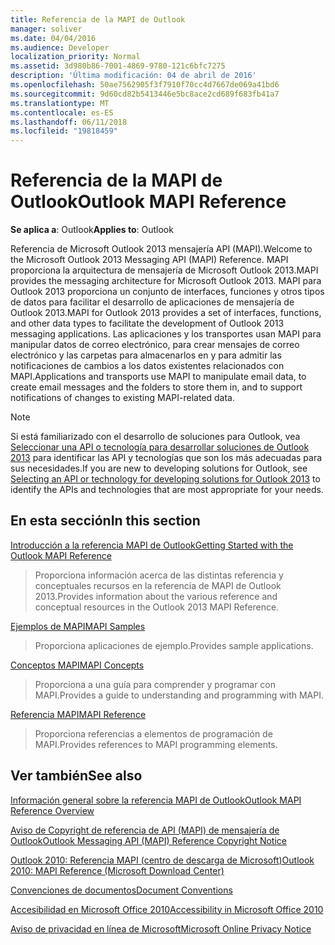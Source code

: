 ```yaml
---
title: Referencia de la MAPI de Outlook
manager: soliver
ms.date: 04/04/2016
ms.audience: Developer
localization_priority: Normal
ms.assetid: 3d980b86-7001-4869-9780-121c6bfc7275
description: 'Última modificación: 04 de abril de 2016'
ms.openlocfilehash: 50ae7562905f3f7910f70cc4d7667de069a41bd6
ms.sourcegitcommit: 9d60cd82b5413446e5bc8ace2cd689f683fb41a7
ms.translationtype: MT
ms.contentlocale: es-ES
ms.lasthandoff: 06/11/2018
ms.locfileid: "19818459"
---
```

# <a name="outlook-mapi-reference"></a><span data-ttu-id="cae28-103">Referencia de la MAPI de Outlook</span><span class="sxs-lookup"><span data-stu-id="cae28-103">Outlook MAPI Reference</span></span>

 
  
<span data-ttu-id="cae28-104">**Se aplica a**: Outlook</span><span class="sxs-lookup"><span data-stu-id="cae28-104">**Applies to**: Outlook</span></span> 
  
<span data-ttu-id="cae28-105">Referencia de Microsoft Outlook 2013 mensajería API (MAPI).</span><span class="sxs-lookup"><span data-stu-id="cae28-105">Welcome to the Microsoft Outlook 2013 Messaging API (MAPI) Reference.</span></span> <span data-ttu-id="cae28-106">MAPI proporciona la arquitectura de mensajería de Microsoft Outlook 2013.</span><span class="sxs-lookup"><span data-stu-id="cae28-106">MAPI provides the messaging architecture for Microsoft Outlook 2013.</span></span> <span data-ttu-id="cae28-107">MAPI para Outlook 2013 proporciona un conjunto de interfaces, funciones y otros tipos de datos para facilitar el desarrollo de aplicaciones de mensajería de Outlook 2013.</span><span class="sxs-lookup"><span data-stu-id="cae28-107">MAPI for Outlook 2013 provides a set of interfaces, functions, and other data types to facilitate the development of Outlook 2013 messaging applications.</span></span> <span data-ttu-id="cae28-108">Las aplicaciones y los transportes usan MAPI para manipular datos de correo electrónico, para crear mensajes de correo electrónico y las carpetas para almacenarlos en y para admitir las notificaciones de cambios a los datos existentes relacionados con MAPI.</span><span class="sxs-lookup"><span data-stu-id="cae28-108">Applications and transports use MAPI to manipulate email data, to create email messages and the folders to store them in, and to support notifications of changes to existing MAPI-related data.</span></span>
  
> [!NOTE]
> <span data-ttu-id="cae28-109">Si está familiarizado con el desarrollo de soluciones para Outlook, vea [Seleccionar una API o tecnología para desarrollar soluciones de Outlook 2013](http://msdn.microsoft.com/es-es/library/jj900714.aspx) para identificar las API y tecnologías que son los más adecuadas para sus necesidades.</span><span class="sxs-lookup"><span data-stu-id="cae28-109">If you are new to developing solutions for Outlook, see [Selecting an API or technology for developing solutions for Outlook 2013](http://msdn.microsoft.com/es-es/library/jj900714.aspx) to identify the APIs and technologies that are most appropriate for your needs.</span></span> 
  
## <a name="in-this-section"></a><span data-ttu-id="cae28-110">En esta sección</span><span class="sxs-lookup"><span data-stu-id="cae28-110">In this section</span></span>

[<span data-ttu-id="cae28-111">Introducción a la referencia MAPI de Outlook</span><span class="sxs-lookup"><span data-stu-id="cae28-111">Getting Started with the Outlook MAPI Reference</span></span>](getting-started-with-the-outlook-mapi-reference.md)
  
> <span data-ttu-id="cae28-112">Proporciona información acerca de las distintas referencia y conceptuales recursos en la referencia de MAPI de Outlook 2013.</span><span class="sxs-lookup"><span data-stu-id="cae28-112">Provides information about the various reference and conceptual resources in the Outlook 2013 MAPI Reference.</span></span>
    
[<span data-ttu-id="cae28-113">Ejemplos de MAPI</span><span class="sxs-lookup"><span data-stu-id="cae28-113">MAPI Samples</span></span>](mapi-samples.md)
  
> <span data-ttu-id="cae28-114">Proporciona aplicaciones de ejemplo.</span><span class="sxs-lookup"><span data-stu-id="cae28-114">Provides sample applications.</span></span>
    
[<span data-ttu-id="cae28-115">Conceptos MAPI</span><span class="sxs-lookup"><span data-stu-id="cae28-115">MAPI Concepts</span></span>](mapi-concepts.md)
  
> <span data-ttu-id="cae28-116">Proporciona a una guía para comprender y programar con MAPI.</span><span class="sxs-lookup"><span data-stu-id="cae28-116">Provides a guide to understanding and programming with MAPI.</span></span>
    
[<span data-ttu-id="cae28-117">Referencia MAPI</span><span class="sxs-lookup"><span data-stu-id="cae28-117">MAPI Reference</span></span>](mapi-reference.md)
  
> <span data-ttu-id="cae28-118">Proporciona referencias a elementos de programación de MAPI.</span><span class="sxs-lookup"><span data-stu-id="cae28-118">Provides references to MAPI programming elements.</span></span>
    
## <a name="see-also"></a><span data-ttu-id="cae28-119">Ver también</span><span class="sxs-lookup"><span data-stu-id="cae28-119">See also</span></span>



[<span data-ttu-id="cae28-120">Información general sobre la referencia MAPI de Outlook</span><span class="sxs-lookup"><span data-stu-id="cae28-120">Outlook MAPI Reference Overview</span></span>](outlook-mapi-reference-overview.md)
  
[<span data-ttu-id="cae28-121">Aviso de Copyright de referencia de API (MAPI) de mensajería de Outlook</span><span class="sxs-lookup"><span data-stu-id="cae28-121">Outlook Messaging API (MAPI) Reference Copyright Notice</span></span>](outlook-messaging-api-mapi-reference-copyright-notice.md)


[<span data-ttu-id="cae28-122">Outlook 2010: Referencia MAPI (centro de descarga de Microsoft)</span><span class="sxs-lookup"><span data-stu-id="cae28-122">Outlook 2010: MAPI Reference (Microsoft Download Center)</span></span>](http://www.microsoft.com/downloads/details.aspx?FamilyID=5f61a276-9c09-4c82-9b80-20dccad17a2a)
  
[<span data-ttu-id="cae28-123">Convenciones de documentos</span><span class="sxs-lookup"><span data-stu-id="cae28-123">Document Conventions</span></span>](http://msdn.microsoft.com/es-es/office/aa905365.aspx)
  
[<span data-ttu-id="cae28-124">Accesibilidad en Microsoft Office 2010</span><span class="sxs-lookup"><span data-stu-id="cae28-124">Accessibility in Microsoft Office 2010</span></span>](http://www.microsoft.com/enable/products/office2010/default.aspx)
  
[<span data-ttu-id="cae28-125">Aviso de privacidad en línea de Microsoft</span><span class="sxs-lookup"><span data-stu-id="cae28-125">Microsoft Online Privacy Notice</span></span>](https://privacy.microsoft.com/en-us/privacystatement)

